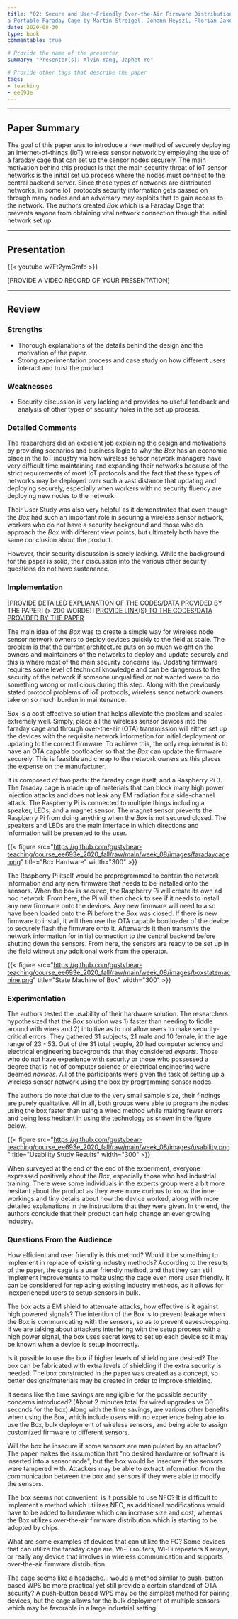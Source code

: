 ```yaml
---
title: "02: Secure and User-Friendly Over-the-Air Firmware Distribution in
a Portable Faraday Cage by Martin Streigel, Johann Heyszl, Florian Jakobmeier, Yacov Matveev, Georg Sigil"
date: 2020-08-30
type: book
commentable: true

# Provide the name of the presenter
summary: "Presenter(s): Alvin Yang, Japhet Ye"

# Provide other tags that describe the paper
tags:
- teaching
- ee693e
---
```


***
## Paper Summary
The goal of this paper was to introduce a new method of securely deploying an internet-of-things (IoT) wireless sensor network by employing the use of a faraday cage that can set up the sensor nodes securely. The main motivation behind this product is that the main security threat of IoT sensor networks is the initial set up process where the nodes must connect to the central backend server. Since these types of networks are distributed networks, in some IoT protocols security information gets passed on through many nodes and an adversary may exploits that to gain access to the network. The authors created *Box* which is a Faraday Cage that prevents anyone from obtaining vital network connection through the initial network set up.

***

## Presentation
{{< youtube w7Ft2ymGmfc >}}

[PROVIDE A VIDEO RECORD OF YOUR PRESENTATION]
***

## Review
### Strengths
- Thorough explanations of the details behind the design and the motivation of the paper.
- Strong experimentation process and case study on how different users interact and trust the product


### Weaknesses
- Security discussion is very lacking and provides no useful feedback and analysis of other types of security holes in the set up process.

### Detailed Comments
The researchers did an excellent job explaining the design and motivations by providing scenarios and business logic to why the *Box* has an economic place in the IoT industry via how wireless sensor network managers have very difficult time maintaining and expanding their networks because of the strict requirements of most IoT protocols and the fact that these types of networks may be deployed over such a vast distance that updating and deploying securely, especially when workers with no security fluency are deploying new nodes to the network.

Their User Study was also very helpful as it demonstrated that even though the *Box* had such an important role in securing a wireless sensor network, workers who do not have a security background and those who do approach the *Box* with different view points, but ultimately both have the same conclusion about the product.

However, their security discussion is sorely lacking. While the background for the paper is solid, their discussion into the various other security questions do not have sustenance.


### Implementation
[PROVIDE DETAILED EXPLIANATION OF THE CODES/DATA PROVIDED BY THE PAPER] (>
200 WORDS)]
[PROVIDE LINK(S) TO THE CODES/DATA PROVIDED BY THE PAPER](https://github.com/gustybear-teaching/course_ee693e_2020_fall)

The main idea of the *Box* was to create a simple way for wireless node sensor network owners to deploy devices quickly to the field at scale. The problem is that the current architecture puts on so much weight on the owners and maintainers of the networks to deploy and update securely and this is where most of the main security concerns lay. Updating firmware requires some level of technical knowledge and can be dangerous to the security of the network if someone unqualified or not wanted were to do something wrong or malicious during this step. Along with the previously stated protocol problems of IoT protocols, wireless senor network owners take on so much burden in maintenance.

*Box* is a cost effective solution that helps alleviate the problem and scales extremely well. Simply, place all the wireless sensor devices into the faraday cage and through over-the-air (OTA) transmission will either set up the devices with the requisite network information for initial deployment or updating to the correct firmware. To achieve this, the only requirement is to have an OTA capable bootloader so that the *Box* can update the firmware securely. This is feasible and cheap to the network owners as this places the expense on the manufacturer.

It is composed of two parts: the faraday cage itself, and a Raspberry Pi 3. The faraday cage is made up of materials that can block many high power injection attacks and does not leak any EM radiation for a side-channel attack. The Raspberry Pi is connected to multiple things including a speaker, LEDs, and a magnet sensor. The magnet sensor prevents the Raspberry Pi from doing anything when the *Box* is not secured closed. The speakers and LEDs are the main interface in which directions and information will be presented to the user.

{{< figure src="https://github.com/gustybear-teaching/course_ee693e_2020_fall/raw/main/week_08/images/faradaycage.png" title="Box Hardware" width="300" >}}

The Raspberry Pi itself would be preprogrammed to contain the network information and any new firmware that needs to be installed onto the sensors. When the box is secured, the Raspberry Pi will create its own ad hoc network. From here, the Pi will then check to see if it needs to install any new firmware onto the devices. Any new firmware will need to also have been loaded onto the Pi before the *Box* was closed. If there is new firmware to install, it will then use the OTA capable bootloader of the device to securely flash the firmware onto it. Afterwards it then transmits the network information for initial connection to the central backend before shutting down the sensors. From here, the sensors are ready to be set up in the field without any additional work from the operator.

{{< figure src="https://github.com/gustybear-teaching/course_ee693e_2020_fall/raw/main/week_08/images/boxstatemachine.png" title="State Machine of Box" width="300" >}}

### Experimentation

The authors tested the usability of their hardware solution. The researchers hypothesized that the *Box* solution was 1) faster than needing to fiddle around with wires and 2) intuitive as to not allow users to make security-critical errors. They gathered 31 subjects, 21 male and 10 female, in the age range of 23 - 53. Out of the 31 total people, 20 had computer science and electrical engineering backgrounds that they considered *experts*. Those who do not have experience with security or those who possessed a degree that is not of computer science or electrical engineering were deemed *novices*. All of the participants were given the task of setting up a wireless sensor network using the box by programming sensor nodes.

The authors do note that due to the very small sample size, their findings are purely qualitative. All in all, both groups were able to program the nodes using the box faster than using a wired method while making fewer errors and being less hesitant in using the technology as shown in the figure below.

{{< figure src="https://github.com/gustybear-teaching/course_ee693e_2020_fall/raw/main/week_08/images/usability.png" title="Usability Study Results" width="300" >}}

When surveyed at the end of the end of the experiment, everyone expressed positively about the *Box*, especially those who had industrial training. There were some individuals in the experts group were a bit more hesitant about the product as they were more curious to know the inner workings and tiny details about how the device worked, along with more detailed explanations in the instructions that they were given. In the end, the authors conclude that their product can help change an ever growing industry.

### Questions From the Audience
How efficient and user friendly is this method? Would it be something to implement in replace of existing industry methods?
According to the results of the paper, the cage is a user friendly method, and that they can still implement improvements to make using the cage even more user friendly. It can be considered for replacing existing industry methods, as it allows for inexperienced users to setup sensors in bulk.

The box acts a EM shield to attenuate attacks, how effective is it against high powered signals?
The intention of the Box is to prevent leakage when the Box is communicating with the sensors, so as to prevent eavesdropping. If we are talking about attackers interfering with the setup process with a high power signal, the box uses secret keys to set up each device so it may be known when a device is setup incorrectly.

Is it possible to use the box if higher levels of shielding are desired?
The box can be fabricated with extra levels of shielding if the extra security is needed. The box constructed in the paper was created as a concept, so better designs/materials may be created in order to improve shielding.

It seems like the time savings are negligible for the possible security concerns introduced? (About 2 minutes total for wired upgrades vs  30 seconds for the box)
Along with the time savings, are various other benefits when using the Box, which include users with no experience being able to use the Box, bulk deployment of wireless sensors, and being able to assign customized firmware to different sensors.

Will the box be insecure if some sensors are manipulated by an attacker?
The paper makes the assumption that "no desired hardware or software is inserted into a sensor node", but the box would be insecure if the sensors were tampered with. Attackers may be able to extract information from the communication between the box and sensors if they were able to modify the sensors.

The box seems not convenient, is it possible to use NFC?
It is difficult to implement a method which utilizes NFC, as additional modifications would have to be added to hardware which can increase size and cost, whereas the Box utilizes over-the-air firmware distribution which is starting to be adopted by chips.

What are some examples of devices that can utilize the FC?
Some devices that can utilize the faraday cage are, Wi-Fi routers, Wi-Fi repeaters & relays, or really any device that involves in wireless communication and supports over-the-air firmware distribution.

The cage seems like a headache... would a method similar to push-button based WPS be more practical yet still provide a certain standard of OTA security?
A push-button based WPS may be the simplest method for pairing devices, but the cage allows for the bulk deployment of multiple sensors which may be favorable in a large industrial setting.
